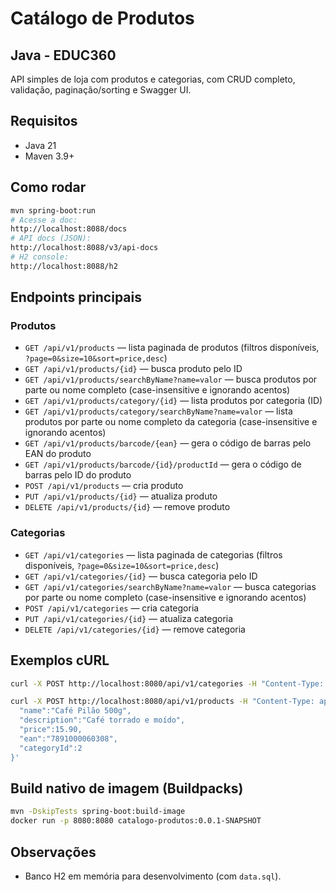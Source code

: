 # Catálogo de Produtos
## Java - EDUC360

API simples de loja com produtos e categorias, com CRUD completo, validação, paginação/sorting e Swagger UI.

## Requisitos
- Java 21
- Maven 3.9+

## Como rodar
```bash
mvn spring-boot:run
# Acesse a doc:
http://localhost:8088/docs
# API docs (JSON):
http://localhost:8088/v3/api-docs
# H2 console:
http://localhost:8088/h2
```

## Endpoints principais

### Produtos
- `GET /api/v1/products` — lista paginada de produtos (filtros disponíveis, `?page=0&size=10&sort=price,desc`)
- `GET /api/v1/products/{id}` — busca produto pelo ID
- `GET /api/v1/products/searchByName?name=valor` — busca produtos por parte ou nome completo (case-insensitive e ignorando acentos)
- `GET /api/v1/products/category/{id}` — lista produtos por categoria (ID)
- `GET /api/v1/products/category/searchByName?name=valor` — lista produtos por parte ou nome completo da categoria (case-insensitive e ignorando acentos)
- `GET /api/v1/products/barcode/{ean}` — gera o código de barras pelo EAN do produto
- `GET /api/v1/products/barcode/{id}/productId` — gera o código de barras pelo ID do produto
- `POST /api/v1/products` — cria produto
- `PUT /api/v1/products/{id}` — atualiza produto
- `DELETE /api/v1/products/{id}` — remove produto

### Categorias
- `GET /api/v1/categories` — lista paginada de categorias (filtros disponíveis, `?page=0&size=10&sort=price,desc`)
- `GET /api/v1/categories/{id}` — busca categoria pelo ID
- `GET /api/v1/categories/searchByName?name=valor` — busca categorias por parte ou nome completo (case-insensitive e ignorando acentos)
- `POST /api/v1/categories` — cria categoria
- `PUT /api/v1/categories/{id}` — atualiza categoria
- `DELETE /api/v1/categories/{id}` — remove categoria

## Exemplos cURL
```bash
curl -X POST http://localhost:8080/api/v1/categories -H "Content-Type: application/json" -d '{"name":"Limpeza"}'

curl -X POST http://localhost:8080/api/v1/products -H "Content-Type: application/json" -d '{
  "name":"Café Pilão 500g",
  "description":"Café torrado e moído",
  "price":15.90,
  "ean":"7891000060308",
  "categoryId":2
}'
```

## Build nativo de imagem (Buildpacks)
```bash
mvn -DskipTests spring-boot:build-image
docker run -p 8080:8080 catalogo-produtos:0.0.1-SNAPSHOT
```

## Observações
- Banco H2 em memória para desenvolvimento (com `data.sql`).